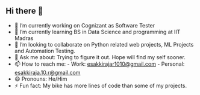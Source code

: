## Hi there 👋

- 🔭 I’m currently working on Cognizant as Software Tester   
- 🌱 I’m currently learning BS in Data Science and programming at IIT Madras
- 👯 I’m looking to collaborate on Python related web projects, ML Projects and Automation Testing. 
- 💬 Ask me about: Trying to figure it out. Hope will find my self sooner. 
- 📫 How to reach me:
      - Work: esakkirajar1010@gmail.com
      - Personal: esakkiraja.10.r@gmail.com
- 😄 Pronouns: He/Him
- ⚡ Fun fact: My bike has more lines of code than some of my projects.
